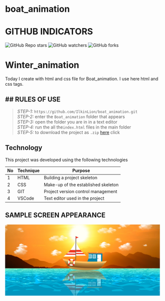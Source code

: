 # boat_animation
 
# GITHUB INDICATORS

![GitHub Repo stars](https://img.shields.io/github/stars/IlkinLion/boat_animation?style=for-the-badge)
![GitHub watchers](https://img.shields.io/github/watchers/IlkinLion/boat_animation?style=for-the-badge)
![GitHub forks](https://img.shields.io/github/forks/IlkinLion/boat_animation?style=for-the-badge)

  # Winter_animation

Today I create with html and css file for Boat_animation. I use here html and css tags. 
## ## RULES OF USE

> *STEP-1:* `https://github.com/IlkinLion/boat_animation.git` <br/>
> *STEP-2:*  enter the `Boat_animation` folder that appears <br/>
> *STEP-3:*  open the folder you are in in a text editor <br/>
> *STEP-4:*  run the  all the`index.html` files in the main folder <br/>
> *STEP-5:*  to download the project as `.zip`  [here](https://github.com/IlkinLion/boat_animation/archive/refs/heads/main.zip) click <br/>


## Technology

This project was developed using the following technologies

| No | Technique | Purpose |
| - | ---------- | --------------------- |
| 1 | HTML | Building a project skeleton |
| 2 | CSS |  Make-up of the established skeleton |
| 3 | GIT |  Project version control management |
| 4 | VSCode | Text editor used in the project |


## SAMPLE SCREEN APPEARANCE

![There was a screenshot here](./screen1.png)

